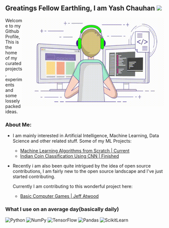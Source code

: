 ## Greatings Fellow Earthling, I am Yash Chauhan <img src="https://media.giphy.com/media/hvRJCLFzcasrR4ia7z/giphy.gif" width="25px">  

<img align="right" alt="GIF" src="https://github.com/ITrustNumbers/ITrustNumbers/blob/master/Assests/Programmer.gif?raw=true" width="450" height="280" />
Welcome to my Github Profile, This is the home of my curated projects, experiments and some lossely packed ideas. 

### About Me:

* I am mainly interested in Artificial Intelligence, Machine Learning, Data Science and other related stuff. Some of my ML Projects:  

  * [Machine Learning Algorithms from Scratch | Current](https://github.com/ITrustNumbers/Machine_Learning_Algorithms_from_Scratch)
  * [Indian Coin Classification Using CNN | Finished](https://github.com/ITrustNumbers/Indian_Coin_Classification_Using_CNN)
* Recently i am also been quite intrigued by the idea of open source contributions, I am fairly new to the open source landscape and I've just started contributing.   

  Currently I am contributing to this wonderful project here:
  * [Basic Computer Games | Jeff Atwood](https://github.com/coding-horror/basic-computer-games)   

### What I use on an average day(basically daily)

![Python](https://img.shields.io/badge/Python-FFD43B?style=for-the-badge&logo=python&logoColor=darkgreen)
![NumPy](https://img.shields.io/badge/Numpy-777BB4?style=for-the-badge&logo=numpy&logoColor=white)
![TensorFlow](https://img.shields.io/badge/TensorFlow-FF6F00?style=for-the-badge&logo=TensorFlow&logoColor=white)
![Pandas](https://img.shields.io/badge/Pandas-2C2D72?style=for-the-badge&logo=pandas&logoColor=white)
![ScikitLearn](https://img.shields.io/badge/scikit_learn-F7931E?style=for-the-badge&logo=scikit-learn&logoColor=white)
